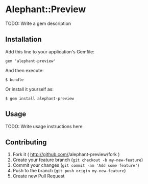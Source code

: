 # Alephant::Preview

TODO: Write a gem description

## Installation

Add this line to your application's Gemfile:

    gem 'alephant-preview'

And then execute:

    $ bundle

Or install it yourself as:

    $ gem install alephant-preview

## Usage

TODO: Write usage instructions here

## Contributing

1. Fork it ( http://github.com/<my-github-username>/alephant-preview/fork )
2. Create your feature branch (`git checkout -b my-new-feature`)
3. Commit your changes (`git commit -am 'Add some feature'`)
4. Push to the branch (`git push origin my-new-feature`)
5. Create new Pull Request
